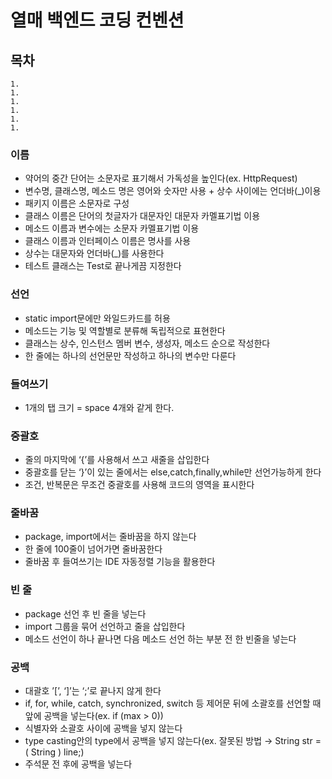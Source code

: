 # 열매 백엔드 코딩 컨벤션



## 목차
    1. 
    1. 
    1. 
    1.
    1.
    1.
    


### 이름
- 약어의 중간 단어는 소문자로 표기해서 가독성을 높인다(ex. HttpRequest)
- 변수명, 클래스명, 메소드 명은 영어와 숫자만 사용 + 상수 사이에는 언더바(_)이용
- 패키지 이름은 소문자로 구성
- 클래스 이름은 단어의 첫글자가 대문자인 대문자 카멜표기법 이용
- 메소드 이름과 변수에는 소문자 카멜표기법 이용
- 클래스 이름과 인터페이스 이름은 명사를 사용
- 상수는 대문자와 언더바(_)를 사용한다
- 테스트 클래스는 Test로 끝나게끔 지정한다

### 선언
- static import문에만 와일드카드를 허용
- 메소드는 기능 및 역할별로 분류해 독립적으로 표현한다
- 클래스는 상수, 인스턴스 멤버 변수, 생성자, 메소드 순으로 작성한다
- 한 줄에는 하나의 선언문만 작성하고 하나의 변수만 다룬다

### 들여쓰기
- 1개의 탭 크기 = space 4개와 같게 한다.

### 중괄호
- 줄의 마지막에 ‘{’를 사용해서 쓰고 새줄을 삽입한다
- 중괄호를 닫는 ‘}’이 있는 줄에서는 else,catch,finally,while만 선언가능하게 한다
- 조건, 반복문은 무조건 중괄호를 사용해 코드의 영역을 표시한다

### 줄바꿈
- package, import에서는 줄바꿈을 하지 않는다
- 한 줄에 100줄이 넘어가면 줄바꿈한다
- 줄바꿈 후 들여쓰기는 IDE 자동정렬 기능을 활용한다

### 빈 줄
- package 선언 후 빈 줄을 넣는다
- import 그룹을 묶어 선언하고 줄을 삽입한다
- 메소드 선언이 하나 끝나면 다음 메소드 선언 하는 부분 전 한 빈줄을 넣는다

### 공백
- 대괄호 ’[’, ‘]’는 ‘;’로 끝나지 않게 한다
- if, for, while, catch, synchronized, switch 등 제어문 뒤에 소괄호를 선언할 때 앞에 공백을 넣는다(ex. if (max > 0))
- 식별자와 소괄호 사이에 공백을 넣지 않는다
- type casting안의 type에서 공백을 넣지 않는다(ex. 잘못된 방법 → String str = ( String ) line;)
- 주석문 전 후에 공백을 넣는다

